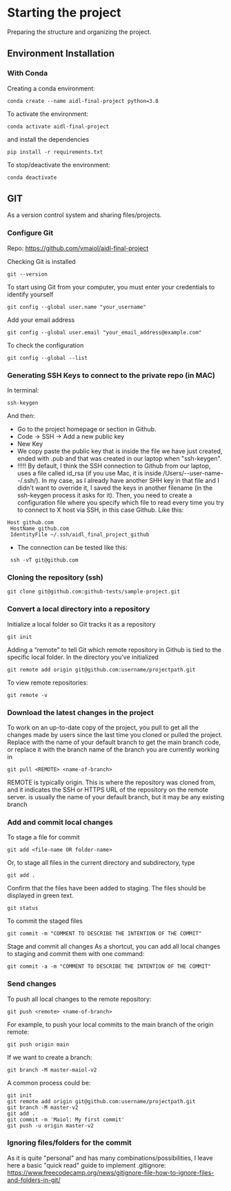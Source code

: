 # Starting the project
Preparing the structure and organizing the project.


## Environment Installation
### With Conda
Creating a conda environment:
```
conda create --name aidl-final-project python=3.8
```
To activate the environment:
```
conda activate aidl-final-project
```
and install the dependencies
```
pip install -r requirements.txt
```

To stop/deactivate the environment:
```
conda deactivate
```


## GIT
As a version control system and sharing files/projects.

### Configure Git
Repo: https://github.com/vmaiol/aidl-final-project

Checking Git is installed
```
git --version
```

To start using Git from your computer, you must enter your credentials to identify yourself
```
git config --global user.name "your_username"
```
Add your email address
```
git config --global user.email "your_email_address@example.com"
```

To check the configuration
```
git config --global --list
```

### Generating SSH Keys to connect to the private repo (in MAC)
In terminal:
```
ssh-keygen
```
And then:
- Go to the project homepage or section in Github.
- Code -> SSH -> Add a new public key
- New Key
- We copy paste the public key that is inside the file we have just created, ended with .pub and that was created in our laptop when "ssh-keygen".
- !!!!! By default, I think the SSH connection to Github from our laptop, uses a file called id_rsa (if you use Mac, it is inside /Users/--user-name--/.ssh/). In my case, as I already have another SHH key in that file and I didn't want to override it, I saved the keys in another filename (in the ssh-keygen process it asks for it). Then, you need to create a configuration file where you specify which file to read every time you try to connect to X host via SSH, in this case Github. Like this:
```
Host github.com
 HostName github.com
 IdentityFile ~/.ssh/aidl_final_project_github
 ```
 - The connection can be tested like this:
```
 ssh -vT git@github.com
```

### Cloning the repository (ssh)
```
git clone git@github.com:github-tests/sample-project.git
```

### Convert a local directory into a repository
Initialize a local folder so Git tracks it as a repository
```
git init
```

Adding a “remote” to tell Git which remote repository in Github is tied to the specific local folder.
In the directory you’ve initialized
```
git remote add origin git@github.com:username/projectpath.git
```

To view remote repositories:
```
git remote -v
```

### Download the latest changes in the project
To work on an up-to-date copy of the project, you pull to get all the changes made by users since the last time you cloned or pulled the project. Replace <name-of-branch> with the name of your default branch to get the main branch code, or replace it with the branch name of the branch you are currently working in
```
git pull <REMOTE> <name-of-branch>
```
REMOTE is typically origin. This is where the repository was cloned from, and it indicates the SSH or HTTPS URL of the repository on the remote server. <name-of-branch> is usually the name of your default branch, but it may be any existing branch


### Add and commit local changes
To stage a file for commit
```
git add <file-name OR folder-name>
```

Or, to stage all files in the current directory and subdirectory, type
```
git add .
```

Confirm that the files have been added to staging. The files should be displayed in green text.
```
git status
```

To commit the staged files
```
git commit -m "COMMENT TO DESCRIBE THE INTENTION OF THE COMMIT"
```

Stage and commit all changes
As a shortcut, you can add all local changes to staging and commit them with one command:
```
git commit -a -m "COMMENT TO DESCRIBE THE INTENTION OF THE COMMIT"
```

### Send changes
To push all local changes to the remote repository:
```
git push <remote> <name-of-branch>
```

For example, to push your local commits to the main branch of the origin remote:
```
git push origin main
```

If we want to create a branch:
```
git branch -M master-maiol-v2
```

A common process could be:
```
git init
git remote add origin git@github.com:username/projectpath.git
git branch -M master-v2
git add .
git commit -m 'Maiol: My first commit'
git push -u origin master-v2
```

### Ignoring files/folders for the commit
As it is quite "personal" and has many combinations/possibilities, I leave here a basic "quick read" guide to implement .gitignore:
https://www.freecodecamp.org/news/gitignore-file-how-to-ignore-files-and-folders-in-git/
